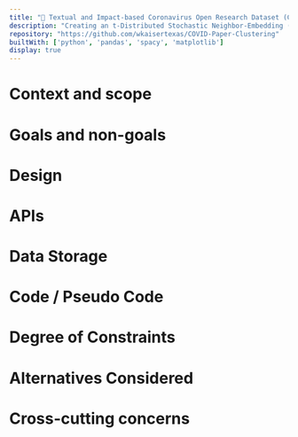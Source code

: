 ```yaml
---
title: "📍 Textual and Impact-based Coronavirus Open Research Dataset (CORD-19) Clustering"
description: "Creating an t-Distributed Stochastic Neighbor-Embedding (t-SNE) plot to visualize papers written about the Coronavirus pandemic"
repository: "https://github.com/wkaisertexas/COVID-Paper-Clustering"
builtWith: ['python', 'pandas', 'spacy', 'matplotlib']
display: true
---
```


# Context and scope

# Goals and non-goals

# Design

# APIs

# Data Storage

# Code / Pseudo Code

# Degree of Constraints

# Alternatives Considered

# Cross-cutting concerns
